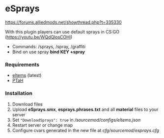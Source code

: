 # eSprays
https://forums.alliedmods.net/showthread.php?t=335330

With this plugin players can use default sprays in CS:GO (https://youtu.be/WQdQlosCOHI)

- Commands: /sprays, /spray, /graffiti
- Bind on use spray **bind KEY +spray**


### Requirements
 - [eItems](https://github.com/ESK0/eItems) (latest)
 - [PTaH](https://github.com/komashchenko/PTaH)

### Installation
1. Download files
2. Upload **eSprays.smx**, **esprays.phrases.txt** and all **material** files to your server
3. Set `"DownloadSprays": true` in */sourcemod/configs/eItems.json*
4. Restart server or change map
5. Configure cvars generated in the new file at *cfg/sourcemod/esprays.cfg*
